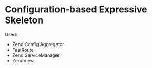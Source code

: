 # Configuration-based Expressive Skeleton

Used:

* Zend Config Aggregator
* FastRoute
* Zend ServiceManager
* ZendView
